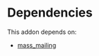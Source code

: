 # Dependencies

This addon depends on:

- [mass_mailing](https://github.com/bringout/oca-ocb-mail/tree/cf28d72fa447cbe72e9004691397255796aaa651/odoo-bringout-oca-ocb-mass_mailing)
